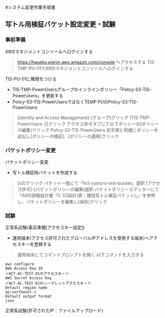 
#システム変更作業手順書

## 写トル用検証バケット設定変更・試験
### 事前準備

AWSマネジメントコンソールへログインする

> https://haseko.signin.aws.amazon.com/console へアクセスする
> TIS-TMP-PU-01でAWSマネジメントコンソールへログインする

TIS-PU-01に権限をつける

* TIS-TMP-PowerUsersグループのインラインポリシー「Policy-S3-TIS-PowerUsers」を更新する
* Policy-S3-TIS-PowerUsersではなくTEMP PUのPolicy-S3-TIS-PowerUsers

>[Identity and Access Management]-[グループ]クリック
>[TIS-TMP-PowerUsers-2]クリック
>アクセス許可タブにて以下ポリシーの[ポリシーの編集]クリック
>Policy-S3-TIS-PowerUsers
>前手順と同様にポリシーを追記し[ポリシーの検証]、[ポリシーの適用]クリック

### バケットポリシー変更
バケットポリシー変更

* 写トル検証用バケットを作成する
>[s3]クリック
>バケット一覧にて「hct-syatoru-test-bucket」選択
>[アクセス許可]-[バケットポリシーの編集]選択
>バケットポリシーエディターにて『AWS詳細設計書「5. S3設計(表：建設写トル検証バケット)」』を参照し、バケットポリシーを編集し[保存]クリック

### 試験

正常系試験(事前準備[アクセスキー設定])
* 運用端末(アクセス許可されたグローバルIPアドレスを使用する端末)へアクセスキーを登録する

>運用端末にてコマンドプロンプトを開く
>以下コマンドを入力する


```html:sample
aws configure
AWS Access Key ID
＜HCT-AC-TEST-01のアクセスキー＞
AWS Secret Access Key
＜HCT-AC-TEST-01のシークレットアクセスキー＞
Default region name
ap-northeast-1
Default output format
json
```

正常系試験(許可されたIP：ファイルアップロード)

